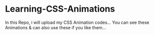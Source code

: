# Learning-CSS-Animations
In this Repo, i will upload my CSS Animation codes...
You can see these Animations & can also use these if you like them...

